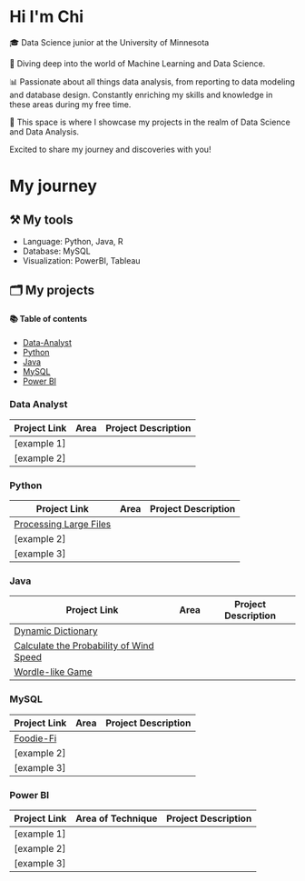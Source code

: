 # Hi I'm Chi
🎓 Data Science junior at the University of Minnesota

🤖 Diving deep into the world of Machine Learning and Data Science.

📊 Passionate about all things data analysis, from reporting to data modeling and database design. Constantly enriching my skills and knowledge in these areas during my free time.

🚀 This space is where I showcase my projects in the realm of Data Science and Data Analysis. 

Excited to share my journey and discoveries with you!

# My journey
## ⚒️ My tools
* Language: Python, Java, R
* Database: MySQL
* Visualization: PowerBI, Tableau
## 🗂 My projects
#### 📚 Table of contents
* [Data-Analyst](#data-analyst)
* [Python](#python)
* [Java](#java)
* [MySQL](#mysql)
* [Power BI](#power-bi)

### Data Analyst
Project Link | Area | Project Description
-------------|------|--------------------
[example 1]  |      |                
[example 2]  |      |             

### Python
Project Link | Area | Project Description
-------------|------|--------------------
[Processing Large Files](https://github.com/chile2706/processing-large-files)  |      |                
[example 2]  |      |  
[example 3]  |      |  

### Java
Project Link | Area | Project Description
-------------|------|--------------------
[Dynamic Dictionary](https://github.com/chile2706/dynamic-dictionary)  |      |                
[Calculate the Probability of Wind Speed](https://github.com/chile2706/calculate-the-probability-of-wind-speeds)  |      |  
[Wordle-like Game](https://github.com/chile2706/word-processing-game)  |      |  

### MySQL
Project Link | Area | Project Description
-------------|------|--------------------
[Foodie-Fi](https://github.com/chile2706/8-week-sql/tree/main/case%20study%20%233%20-%20Foodie-Fi)  |      |                
[example 2]  |      |  
[example 3]  |      |  

### Power BI
Project Link | Area of Technique | Project Description
-------------|------|--------------------
[example 1]  |      |                
[example 2]  |      |  
[example 3]  |      |  



